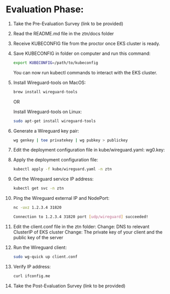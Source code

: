 # Evaluation Phase:

1. Take the Pre-Evaluation Survey (link to be provided)

2. Read the README.md file in the ztn/docs folder

3. Receive KUBECONFIG file from the proctor once EKS cluster is ready.

4. Save KUBECONFIG in folder on computer and run this command:
    ```bash
    export KUBECONFIG=/path/to/kubeconfig
    ```

    You can now run kubectl commands to interact with the EKS cluster.

5. Install Wireguard-tools on MacOS:
    ```bash
    brew install wireguard-tools
    ```

    OR

    Install Wireguard-tools on Linux:
    ```bash
    sudo apt-get install wireguard-tools
    ```

6. Generate a Wireguard key pair:
    ```bash
    wg genkey | tee privatekey | wg pubkey > publickey
    ```

7. Edit the deployment configuration file in kube/wireguard.yaml:
    wg0.key: <publickey>

8. Apply the deployment configuration file:
    ```bash
    kubectl apply -f kube/wireguard.yaml -n ztn
    ```

9. Get the Wireguard service IP address:
    ```bash
    kubectl get svc -n ztn
    ```

10. Ping the Wireguard external IP and NodePort:
    ```bash
    nc -uvz 1.2.3.4 31820

    Connection to 1.2.3.4 31820 port [udp/wireguard] succeeded!
    ```

11. Edit the client.conf file in the ztn folder:
    Change: DNS to relevant ClusterIP of EKS cluster
    Change: The private key of your client and the public key of the server

12. Run the Wireguard client:
    ```bash
    sudo wg-quick up client.conf
    ```

13. Verify IP address:
    ```bash
    curl ifconfig.me
    ```

14. Take the Post-Evaluation Survey (link to be provided)